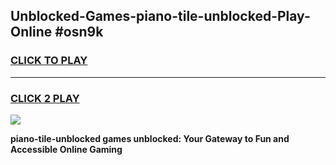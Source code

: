 
## Unblocked-Games-piano-tile-unblocked-Play-Online #osn9k
<h3>
<a href="https://news.freeplayer.one?title=piano-tile-unblocked&ref=3">CLICK TO PLAY</a></h3>
<hr>

<h3>
<a href="https://news.freeplayer.one?title=piano-tile-unblocked&ref=3">CLICK 2 PLAY</a>
  
</h3>

<a href="https://news.freeplayer.one?title=piano-tile-unblocked&ref=3"><img src="https://clearcache.store/games.png"></a>


**piano-tile-unblocked games unblocked: Your Gateway to Fun and Accessible Online Gaming**
